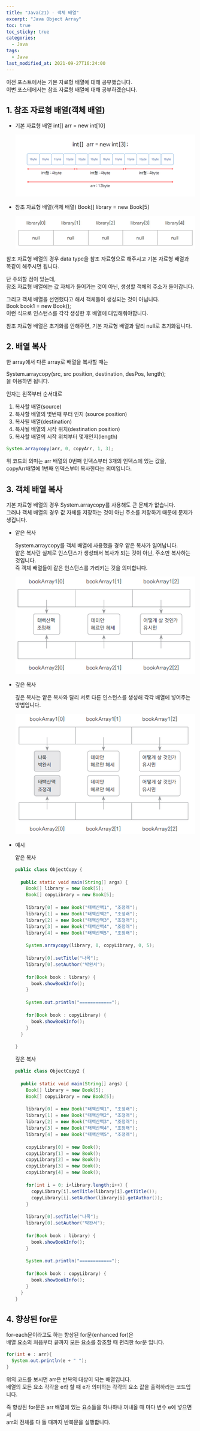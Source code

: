 ```yaml
---
title: "Java(21) - 객체 배열"
excerpt: "Java Object Array"
toc: true
toc_sticky: true
categories:
  - Java
tags:
  - Java
last_modified_at: 2021-09-27T16:24:00
---
```


이전 포스트에서는 기본 자료형 배열에 대해 공부했습니다.<br/>
이번 포스테에서는 참조 자료형 배열에 대해 공부하겠습니다.<br/>

## 1. 참조 자료형 배열(객체 배열)

- 기본 자료형 배열
  int[] arr = new int[10]<br/>

  ![기본 자료형 배열](/images/array.png)<br/>

- 참조 자료형 배열(객체 배열)
  Book[] library = new Book[5]<br/>

  ![참조 자료형 배열](/images/objectarray.png)<br/>

참조 자료형 배열의 경우 data type을 참조 자료형으로 해주시고 기본 자료형 배열과 똑같이 해주시면 됩니다.<br/>

단 주의할 점이 있는데,<br/>
참조 자료형 배열에는 값 자체가 들어가는 것이 아닌, 생성할 객체의 주소가 들어갑니다.<br/>

그리고 객체 배열을 선언했다고 해서 객체들이 생성되는 것이 아닙니다.<br/>
Book book1 = new Book();<br/>
이런 식으로 인스턴스를 각각 생성한 후 배열에 대입해줘야합니다.<br/>

참조 자료형 배열은 초기화를 안해주면, 기본 자료형 배열과 달리 null로 초기화됩니다.<br/>

## 2. 배열 복사

한 array에서 다른 array로 배열을 복사할 때는<br/>

System.arraycopy(src, src position, destination, desPos, length);<br/>
을 이용하면 됩니다.

인자는 왼쪽부터 순서대로

1. 복사할 배열(source)
2. 복사할 배열의 몇번째 부터 인지 (source position)
3. 복사될 배열(destination)
4. 복사될 배열의 시작 위치(destination position)
5. 복사할 배열의 시작 위치부터 몇개인지(length)

```java
System.arraycopy(arr, 0, copyArr, 1, 3);
```

위 코드의 의미는 arr 배열의 0번째 인덱스부터 3개의 인덱스에 있는 값을,<br>
copyArr배열에 1번째 인덱스부터 복사한다는 의미입니다.<br/>

## 3. 객체 배열 복사

기본 자료형 배열의 경우 System.arraycopy를 사용해도 큰 문제가 없습니다.<br/>
그러나 객체 배열의 경우 값 자체를 저장하는 것이 아닌 주소를 저장하기 때문에 문제가 생깁니다.<br/>

- 얕은 복사

  System.arraycopy를 객체 배열에 사용했을 경우 얕은 복사가 일어납니다.<br/>
  얕은 복사란 실제로 인스턴스가 생성돼서 복사가 되는 것이 아닌, 주소만 복사하는 것입니다.<br/>
  즉 객체 배열들이 같은 인스턴스를 가리키는 것을 의미합니다.<br/>

  ![얕은 복사](/images/shallow_copy.png)

- 깊은 복사

  깊은 복사는 얕은 복사와 달리 서로 다른 인스턴스를 생성해 각각 배열에 넣어주는 방법입니다.<br/>

  ![깊은 복사](/images/deep_copy.png)

- 예시

  얕은 복사

  ```java
  public class ObjectCopy {

    public static void main(String[] args) {
      Book[] library = new Book[5];
      Book[] copyLibrary = new Book[5];

      library[0] = new Book("태백산맥1", "조정래");
      library[1] = new Book("태백산맥2", "조정래");
      library[2] = new Book("태백산맥3", "조정래");
      library[3] = new Book("태백산맥4", "조정래");
      library[4] = new Book("태백산맥5", "조정래");

      System.arraycopy(library, 0, copyLibrary, 0, 5);

      library[0].setTitle("나목");
      library[0].setAuthor("박완서");

      for(Book book : library) {
        book.showBookInfo();
      }

      System.out.println("============");

      for(Book book : copyLibrary) {
        book.showBookInfo();
      }
    }

  }
  ```

  깊은 복사

  ```java
  public class ObjectCopy2 {

    public static void main(String[] args) {
      Book[] library = new Book[5];
      Book[] copyLibrary = new Book[5];

      library[0] = new Book("태백산맥1", "조정래");
      library[1] = new Book("태백산맥2", "조정래");
      library[2] = new Book("태백산맥3", "조정래");
      library[3] = new Book("태백산맥4", "조정래");
      library[4] = new Book("태백산맥5", "조정래");

      copyLibrary[0] = new Book();
      copyLibrary[1] = new Book();
      copyLibrary[2] = new Book();
      copyLibrary[3] = new Book();
      copyLibrary[4] = new Book();

      for(int i = 0; i<library.length;i++) {
        copyLibrary[i].setTitle(library[i].getTitle());
        copyLibrary[i].setAuthor(library[i].getAuthor());
      }

      library[0].setTitle("나목");
      library[0].setAuthor("박완서");

      for(Book book : library) {
        book.showBookInfo();
      }

      System.out.println("============");

      for(Book book : copyLibrary) {
        book.showBookInfo();
      }
    }
  }
  ```

## 4. 향상된 for문

for-each문이라고도 하는 향상된 for문(enhanced for)은<br/>
배열 요소의 처음부터 끝까지 모든 요소를 참조할 때 편리한 for문 입니다.<br/>

```java
for(int e : arr){
  System.out.println(e + " ");
}
```

위의 코드를 보시면 arr은 반복의 대상이 되는 배열입니다.<br/>
배열의 모든 요소 각각을 e라 할 때 e가 의미하는 각각의 요소 값을 출력하라는 코드입니다.<br/>

즉 향상된 for문은 arr 배열에 있는 요소들을 하나하나 꺼내올 때 마다 변수 e에 넣으면서<br/>
arr의 전체를 다 돌 때까지 반복문을 실행합니다.<br/>
